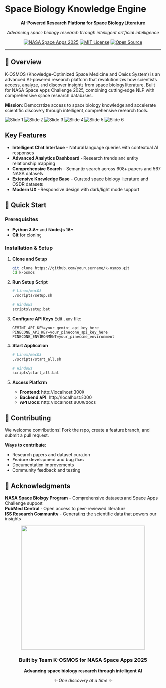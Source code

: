 # Space Biology Knowledge Engine

<div align="center">

**AI-Powered Research Platform for Space Biology Literature**

*Advancing space biology research through intelligent artificial intelligence*

[![NASA Space Apps 2025](https://img.shields.io/badge/🛰️-NASA%20Space%20Apps%202025-0B3D91?style=flat-square&logo=nasa)](https://www.spaceappschallenge.org/)
[![MIT License](https://img.shields.io/badge/📄-MIT%20License-green?style=flat-square)](LICENSE)
[![Open Source](https://img.shields.io/badge/💖-Open%20Source-red?style=flat-square)](https://github.com/yourusername/k-osmos)

</div>

---

## 🌟 Overview

K-OSMOS (Knowledge-Optimized Space Medicine and Omics System) is an advanced AI-powered research platform that revolutionizes how scientists access, analyze, and discover insights from space biology literature. Built for NASA Space Apps Challenge 2025, combining cutting-edge NLP with comprehensive space research databases.

**Mission**: Democratize access to space biology knowledge and accelerate scientific discovery through intelligent, comprehensive research tools.


![Slide 1](.github/slide/1.jpg)
![Slide 2](.github/slide/2.jpg)
![Slide 3](.github/slide/3.jpg)
![Slide 4](.github/slide/4.jpg)
![Slide 5](.github/slide/5.jpg)
![Slide 6](.github/slide/6.jpg)

## Key Features

- **Intelligent Chat Interface** - Natural language queries with contextual AI responses
- **Advanced Analytics Dashboard** - Research trends and entity relationship mapping  
- **Comprehensive Search** - Semantic search across 608+ papers and 567 NASA datasets
- **Extensive Knowledge Base** - Curated space biology literature and OSDR datasets
- **Modern UX** - Responsive design with dark/light mode support


## 🚀 Quick Start

### Prerequisites
- **Python 3.8+** and **Node.js 18+**
- **Git** for cloning

### Installation & Setup

1. **Clone and Setup**
   ```bash
   git clone https://github.com/yourusername/k-osmos.git
   cd k-osmos
   ```

2. **Run Setup Script**
   ```bash
   # Linux/macOS
   ./scripts/setup.sh
   
   # Windows
   scripts\setup.bat
   ```

3. **Configure API Keys**
   Edit `.env` file:
   ```env
   GEMINI_API_KEY=your_gemini_api_key_here
   PINECONE_API_KEY=your_pinecone_api_key_here
   PINECONE_ENVIRONMENT=your_pinecone_environment
   ```

4. **Start Application**
   ```bash
   # Linux/macOS
   ./scripts/start_all.sh
   
   # Windows
   scripts\start_all.bat
   ```

5. **Access Platform**
   - **Frontend**: http://localhost:3000
   - **Backend API**: http://localhost:8000
   - **API Docs**: http://localhost:8000/docs

## 🤝 Contributing

We welcome contributions! Fork the repo, create a feature branch, and submit a pull request.

**Ways to contribute:**
- Research papers and dataset curation
- Feature development and bug fixes  
- Documentation improvements
- Community feedback and testing

## 🙏 Acknowledgments

**NASA Space Biology Program** - Comprehensive datasets and Space Apps Challenge support  
**PubMed Central** - Open access to peer-reviewed literature  
**ISS Research Community** - Generating the scientific data that powers our insights


<div align="center">

<img src=".github/logo.png" width="400px" />

### Built by Team K-OSMOS for NASA Space Apps 2025

**Advancing space biology research through intelligent AI**

*✨ One discovery at a time ✨*

</div>
